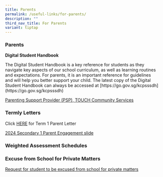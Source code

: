 ```yaml
---
title: Parents
permalink: /useful-links/for-parents/
description: ""
third_nav_title: For Parents
variant: tiptap
---
```

<h3>Parents</h3><p><strong>Digital Student Handbook</strong><br></p><p>The Digital Student Handbook is a key reference for students as they navigate key aspects of our school curriculum, as well as learning routines and expectations. For parents, it is an important reference for guidelines and will help you better support your child. The latest copy of the Digital Student Handbook can always be accessed at [https://go.gov.sg/kcpsssdh](https://go.gov.sg/kcpsssdh)</p><p><a href="/files/Useful%20Links/Parents/TOUCH%20Parenting%20Update%20(April%202020).pdf" rel="noopener noreferrer nofollow" target="_blank">Parenting Support Provider (PSP), TOUCH Community Services</a></p><h3>Termly Letters</h3><p>Click <a href="/files/2024_KCPSS_Term_1_parent_letter.pdf" rel="noopener noreferrer nofollow" target="_blank">HERE</a>  for Term 1 Parent Letter </p><p><a href="https://go.gov.sg/2024-secondary1-engagement-slide" rel="noopener noreferrer nofollow" target="_blank">2024 Secondary 1 Parent Engagement slide</a></p><h3>Weighted Assessment Schedules</h3><p></p><h3>Excuse from School for Private Matters</h3><p><a href="https://go.gov.sg/kcpss-form-absence-privatereasons" rel="noopener noreferrer nofollow" target="_blank">Request for student to be excused from school for private matters</a></p>